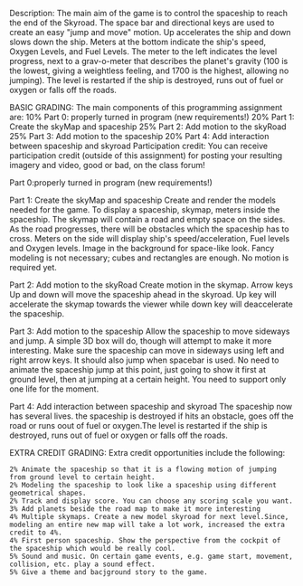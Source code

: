 Description:
The main aim of the game is to control the spaceship to reach the end of the Skyroad. The space bar and directional keys are used to create an easy "jump and move" motion. Up accelerates the ship and down slows down the ship. Meters at the bottom indicate the ship's speed, Oxygen Levels, and Fuel Levels. The meter to the left indicates the level progress, next to a grav-o-meter that describes the planet's gravity (100 is the lowest, giving a weightless feeling, and 1700 is the highest, allowing no jumping). The level is restarted if the ship is destroyed, runs out of fuel or oxygen or falls off the roads.

BASIC GRADING:
The main components of this programming assignment are:
    10% Part 0: properly turned in program (new requirements!)
    20% Part 1: Create the skyMap and spaceship
    25% Part 2: Add motion to the skyRoad
    25% Part 3: Add motion to the spaceship
    20% Part 4: Add interaction between spaceship and skyroad
    Participation credit: You can receive participation credit (outside of this assignment) for posting your resulting imagery and video, good or bad, on the class forum!

Part 0:properly turned in program (new requirements!) 

Part 1: Create the skyMap and spaceship
Create and render the models needed for the game. To display a spaceship, skymap, meters inside the spaceship. The skymap will contain a road and empty space on the sides. As the road progresses, there will be obstacles which the spaceship has to cross. Meters on the side will display ship's speed/acceleration, Fuel levels and Oxygen levels. Image in the background for space-like look. Fancy modeling is not necessary; cubes and rectangles are enough. No motion is required yet.

Part 2: Add motion to the skyRoad
Create motion in the skymap. Arrow keys Up and down will move the spaceship ahead in the skyroad. Up key will accelerate the skymap towards the viewer while down key will deaccelerate the spaceship.

Part 3: Add motion to the spaceship
Allow the spaceship to move sideways and jump. A simple 3D box will do, though will attempt to make it more interesting. Make sure the spaceship can move in sideways using left and right arrow keys. It should also jump when spacebar is used. No need to animate the spaceship jump at this point, just going to show it first at ground level, then at jumping at a certain height. You need to support only one life for the moment.

Part 4: Add interaction between spaceship and skyroad
The spaceship now has several lives. the spaceship is destroyed if hits an obstacle, goes off the road or runs oout of fuel or oxygen.The level is restarted if the ship is destroyed, runs out of fuel or oxygen or falls off the roads.

EXTRA CREDIT GRADING:
Extra credit opportunities include the following:

    2% Animate the spaceship so that it is a flowing motion of jumping from ground level to certain height.
    2% Modeling the spaceship to look like a spaceship using different geometrical shapes.
    2% Track and display score. You can choose any scoring scale you want.
    3% Add planets beside the road map to make it more interesting
    4% Multiple skymaps. Create a new model skyroad for next level.Since, modeling an entire new map will take a lot work, increased the extra 	      credit to 4%. 
    4% First person spaceship. Show the perspective from the cockpit of the spaceship which would be really cool.
    5% Sound and music. On certain game events, e.g. game start, movement, collision, etc. play a sound effect. 
    5% Give a theme and bacjground story to the game.	



